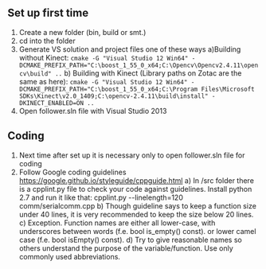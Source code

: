 Set up first time
-----------------
1. Create a new folder (bin, build or smt.)
2. cd into the folder 
3. Generate VS solution and project files one of these ways
	a)Building without Kinect:
		```
		cmake -G "Visual Studio 12 Win64" -DCMAKE_PREFIX_PATH="C:\boost_1_55_0_x64;C:\Opencv\Opencv2.4.11\opencv\build" ..
		```
	b) Building with Kinect (Library paths on Zotac are the same as here):
		```
		cmake -G "Visual Studio 12 Win64" -DCMAKE_PREFIX_PATH="C:\boost_1_55_0_x64;C:\Program Files\Microsoft SDKs\Kinect\v2.0_1409;C:\opencv-2.4.11\build\install" -DKINECT_ENABLED=ON ..
		```
4. Open follower.sln file with Visual Studio 2013

Coding
-------
1. Next time after set up it is necessary only to open follower.sln file for coding
2. Follow Google coding guidelines https://google.github.io/styleguide/cppguide.html
	a) In /src folder there is a cpplint.py file to check your code against guidelines.
	Install python 2.7 and run it like that: cpplint.py --linelength=120 comm/serialcomm.cpp
	b) Though guideline says to keep a function size under 40 lines, it is very recommended to keep 
	the size below 20 lines.
	c) Exception. Function names are either all lower-case, with underscores between words (f.e. bool is_empty() const).
	or lower camel case (f.e. bool isEmpty() const).
	d) Try to give reasonable names so others understand the purpose of the variable/function. Use only
	commonly used abbreviations.
	
